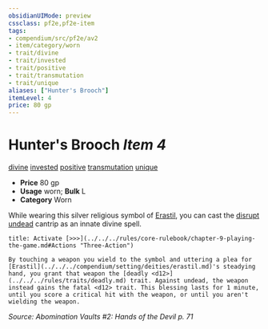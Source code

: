 ```yaml
---
obsidianUIMode: preview
cssclass: pf2e,pf2e-item
tags:
- compendium/src/pf2e/av2
- item/category/worn
- trait/divine
- trait/invested
- trait/positive
- trait/transmutation
- trait/unique
aliases: ["Hunter's Brooch"]
itemLevel: 4
price: 80 gp
---
```

# Hunter's Brooch *Item 4*  
[divine](../../../rules/traits/divine.md)  [invested](../../../rules/traits/invested.md)  [positive](../../../rules/traits/positive.md)  [transmutation](../../../rules/traits/transmutation.md)  [unique](../../../rules/traits/unique.md)  

- **Price** 80 gp
- **Usage** worn; **Bulk** L
- **Category** Worn

While wearing this silver religious symbol of [Erastil](../../setting/deities/erastil.md), you can cast the [disrupt undead](../../spells/disrupt-undead.md) cantrip as an innate divine spell.

```ad-embed-ability
title: Activate [>>>](../../../rules/core-rulebook/chapter-9-playing-the-game.md#Actions "Three-Action")

By touching a weapon you wield to the symbol and uttering a plea for [Erastil](../../../compendium/setting/deities/erastil.md)'s steadying hand, you grant that weapon the [deadly <d12>](../../../rules/traits/deadly.md) trait. Against undead, the weapon instead gains the fatal <d12> trait. This blessing lasts for 1 minute, until you score a critical hit with the weapon, or until you aren't wielding the weapon.
```

*Source: Abomination Vaults #2: Hands of the Devil p. 71*

